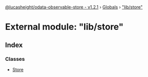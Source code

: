 [@lucasheight/odata-observable-store - v1.2.1](../README.md) › [Globals](../globals.md) › ["lib/store"](_lib_store_.md)

# External module: "lib/store"

## Index

### Classes

* [Store](../classes/_lib_store_.store.md)
